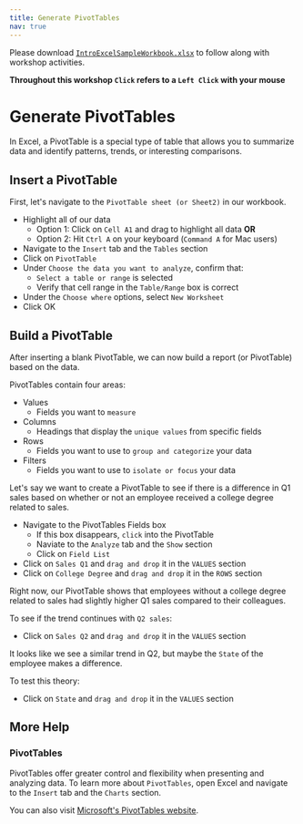 ```yaml
---
title: Generate PivotTables
nav: true
---
```

Please download <a href="images/IntroExcelSampleWorkbook.xlsx" target="_blank">`IntroExcelSampleWorkbook.xlsx`</a> to follow along with workshop activities.

**Throughout this workshop `Click` refers to a `Left Click` with your mouse**

# Generate PivotTables

In Excel, a PivotTable is a special type of table that allows you to summarize data and identify patterns, trends, or interesting comparisons.

## Insert a PivotTable
First, let's navigate to the `PivotTable sheet (or Sheet2)` in our workbook.
* Highlight all of our data
  * Option 1: Click on `Cell A1` and drag to highlight all data **OR**
  * Option 2: Hit `Ctrl A` on your keyboard (`Command A` for Mac users)
* Navigate to the `Insert` tab and the `Tables` section
* Click on `PivotTable`
* Under `Choose the data you want to analyze`, confirm that:
  * `Select a table or range` is selected
  * Verify that cell range in the `Table/Range` box is correct
* Under the `Choose where` options, select `New Worksheet`
* Click OK

## Build a PivotTable

After inserting a blank PivotTable, we can now build a report (or PivotTable) based on the data.

PivotTables contain four areas:
* Values
  * Fields you want to `measure`
* Columns
  * Headings that display the `unique values` from specific fields
* Rows
  * Fields you want to use to `group and categorize` your data
* Filters
  * Fields you want to use to `isolate or focus` your data

Let's say we want to create a PivotTable to see if there is a difference in Q1 sales based on whether or not an employee received a college degree related to sales.

* Navigate to the PivotTables Fields box
  * If this box disappears, `click` into the PivotTable
  * Naviate to the `Analyze` tab and the `Show` section
  * Click on `Field List`
* Click on `Sales Q1` and `drag and drop` it in the `VALUES` section
* Click on `College Degree` and  `drag and drop` it in the `ROWS` section

Right now, our PivotTable shows that employees without a college degree related to sales had slightly higher Q1 sales compared to their colleagues.

To see if the trend continues with `Q2 sales`:
* Click on `Sales Q2` and `drag and drop` it in the `VALUES` section

It looks like we see a similar trend in Q2, but maybe the `State` of the employee makes a difference.

To test this theory:
* Click on `State` and `drag and drop` it in the `VALUES` section

## More Help

### PivotTables
PivotTables offer greater control and flexibility when presenting and analyzing data. To learn more about `PivotTables`, open Excel and navigate to the `Insert` tab and the `Charts` section.

You can also visit <a href="https://support.office.com/en-us/article/Import-and-analyze-data-ccd3c4a6-272f-4c97-afbb-d3f27407fcde#ID0EAABAAA=PivotTables" target="_blank">Microsoft's PivotTables website</a>.
